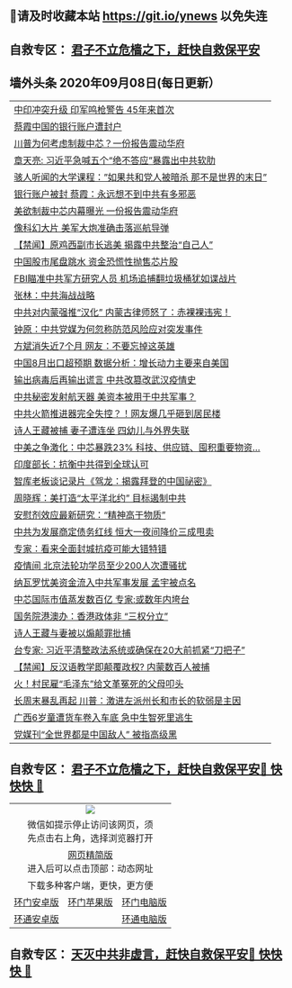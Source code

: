 ## 📩请及时收藏本站 https://git.io/ynews 以免失连</a>
## 自救专区： [君子不立危樯之下，赶快自救保平安 ](https://github.com/pwgy/td/blob/master/README.md)

## 墙外头条 2020年09月08日(每日更新）</a>

 <table>
<tr><td colspan="2" align="left"><a href="https://xdkiug.azureedge.net/?name=c1221211&key=krgexxuardvhjliu&from=gy2">中印冲突升级 印军鸣枪警告 45年来首次</a></td></tr>
<tr><td colspan="2" align="left"><a href="https://xdkiug.azureedge.net/?name=c1221157&key=krgexxuardvhjliu&from=gy2">蔡霞中国的银行账户遭封户</a></td></tr>
<tr><td colspan="2" align="left"><a href="https://xdkiug.azureedge.net/?name=c1221137&key=krgexxuardvhjliu&from=gy2">川普为何考虑制裁中芯？一份报告震动华府</a></td></tr>
<tr><td colspan="2" align="left"><a href="https://xdkiug.azureedge.net/?name=c1221226&key=krgexxuardvhjliu&from=gy2">章天亮: 习近平急喊五个“绝不答应”暴露出中共软肋</a></td></tr>
<tr><td colspan="2" align="left"><a href="https://xdkiug.azureedge.net/?name=c1221221&key=krgexxuardvhjliu&from=gy2">骇人听闻的大学课程：”如果共和党人被暗杀 那不是世界的末日”</a></td></tr>
<tr><td colspan="2" align="left"><a href="https://xdkiug.azureedge.net/?name=c1221225&key=krgexxuardvhjliu&from=gy2">银行账户被封 蔡霞：永远想不到中共有多邪恶</a></td></tr>
<tr><td colspan="2" align="left"><a href="https://xdkiug.azureedge.net/?name=c1221158&key=krgexxuardvhjliu&from=gy2">美欲制裁中芯内幕曝光 一份报告震动华府</a></td></tr>
<tr><td colspan="2" align="left"><a href="https://xdkiug.azureedge.net/?name=c1221192&key=krgexxuardvhjliu&from=gy2">像科幻大片 美军大炮准确击落巡航导弹</a></td></tr>
<tr><td colspan="2" align="left"><a href="https://xdkiug.azureedge.net/?name=c1221177&key=krgexxuardvhjliu&from=gy2">【禁闻】原鸡西副市长逃美 揭露中共整治“自己人”</a></td></tr>
<tr><td colspan="2" align="left"><a href="https://xdkiug.azureedge.net/?name=c1221208&key=krgexxuardvhjliu&from=gy2">中国股市尾盘跳水 资金恐慌性抛售芯片股</a></td></tr>
<tr><td colspan="2" align="left"><a href="https://xdkiug.azureedge.net/?name=c1221227&key=krgexxuardvhjliu&from=gy2">FBI瞄准中共军方研究人员 机场追捕翻垃圾桶犹如谍战片</a></td></tr>
<tr><td colspan="2" align="left"><a href="https://xdkiug.azureedge.net/?name=c1221193&key=krgexxuardvhjliu&from=gy2">张林：中共海战战略</a></td></tr>
<tr><td colspan="2" align="left"><a href="https://xdkiug.azureedge.net/?name=c1221209&key=krgexxuardvhjliu&from=gy2">中共对内蒙强推“汉化” 内蒙古律师怒了：赤裸裸违宪！</a></td></tr>
<tr><td colspan="2" align="left"><a href="https://xdkiug.azureedge.net/?name=c1221176&key=krgexxuardvhjliu&from=gy2">钟原：中共党媒为何忽称防范风险应对突发事件</a></td></tr>
<tr><td colspan="2" align="left"><a href="https://xdkiug.azureedge.net/?name=c1221186&key=krgexxuardvhjliu&from=gy2">方斌消失近7个月 网友：不要忘掉这英雄</a></td></tr>
<tr><td colspan="2" align="left"><a href="https://xdkiug.azureedge.net/?name=c1221218&key=krgexxuardvhjliu&from=gy2">中国8月出口超预期 数据分析：增长动力主要来自美国</a></td></tr>
<tr><td colspan="2" align="left"><a href="https://xdkiug.azureedge.net/?name=c1221228&key=krgexxuardvhjliu&from=gy2">输出病毒后再输出谎言 中共改篡改武汉疫情史</a></td></tr>
<tr><td colspan="2" align="left"><a href="https://xdkiug.azureedge.net/?name=c1221207&key=krgexxuardvhjliu&from=gy2">中共秘密发射航天器 美资本被用于中共军事？</a></td></tr>
<tr><td colspan="2" align="left"><a href="https://xdkiug.azureedge.net/?name=c1221166&key=krgexxuardvhjliu&from=gy2">中共火箭推进器完全失控？！网友爆几乎砸到居民楼</a></td></tr>
<tr><td colspan="2" align="left"><a href="https://xdkiug.azureedge.net/?name=c1221213&key=krgexxuardvhjliu&from=gy2">诗人王藏被捕 妻子遭连坐 四幼儿与外界失联</a></td></tr>
<tr><td colspan="2" align="left"><a href="https://xdkiug.azureedge.net/?name=c1221142&key=krgexxuardvhjliu&from=gy2">中美之争激化：中芯暴跌23% 科技、供应链、囤积重要物资…</a></td></tr>
<tr><td colspan="2" align="left"><a href="https://xdkiug.azureedge.net/?name=c1221206&key=krgexxuardvhjliu&from=gy2">印度部长：抗衡中共得到全球认可</a></td></tr>
<tr><td colspan="2" align="left"><a href="https://xdkiug.azureedge.net/?name=c1221220&key=krgexxuardvhjliu&from=gy2">智库老板谈记录片《驾龙：揭露拜登的中国祕密》</a></td></tr>
<tr><td colspan="2" align="left"><a href="https://xdkiug.azureedge.net/?name=c1221147&key=krgexxuardvhjliu&from=gy2">周晓辉：美打造“太平洋北约” 目标遏制中共</a></td></tr>
<tr><td colspan="2" align="left"><a href="https://xdkiug.azureedge.net/?name=c1221185&key=krgexxuardvhjliu&from=gy2">安慰剂效应最新研究：“精神高于物质”</a></td></tr>
<tr><td colspan="2" align="left"><a href="https://xdkiug.azureedge.net/?name=c1221203&key=krgexxuardvhjliu&from=gy2">中共为发展商定债务红线 恒大一夜间降价三成甩卖</a></td></tr>
<tr><td colspan="2" align="left"><a href="https://xdkiug.azureedge.net/?name=c1221164&key=krgexxuardvhjliu&from=gy2">专家：看来全面封城抗疫可能大错特错</a></td></tr>
<tr><td colspan="2" align="left"><a href="https://xdkiug.azureedge.net/?name=c1221212&key=krgexxuardvhjliu&from=gy2">疫情间 北京法轮功学员至少200人次遭骚扰</a></td></tr>
<tr><td colspan="2" align="left"><a href="https://xdkiug.azureedge.net/?name=c1221160&key=krgexxuardvhjliu&from=gy2">纳瓦罗忧美资金流入中共军事发展 孟宇被点名</a></td></tr>
<tr><td colspan="2" align="left"><a href="https://xdkiug.azureedge.net/?name=c1221138&key=krgexxuardvhjliu&from=gy2">中芯国际市值蒸发数百亿 专家:或数年内垮台</a></td></tr>
<tr><td colspan="2" align="left"><a href="https://xdkiug.azureedge.net/?name=c1221205&key=krgexxuardvhjliu&from=gy2">国务院港澳办：香港政体非 “三权分立”</a></td></tr>
<tr><td colspan="2" align="left"><a href="https://xdkiug.azureedge.net/?name=c1221204&key=krgexxuardvhjliu&from=gy2">诗人王藏与妻被以煽颠罪批捕</a></td></tr>
<tr><td colspan="2" align="left"><a href="https://xdkiug.azureedge.net/?name=c1221155&key=krgexxuardvhjliu&from=gy2">台专家: 习近平清整政法系统或确保在20大前抓紧“刀把子”</a></td></tr>
<tr><td colspan="2" align="left"><a href="https://xdkiug.azureedge.net/?name=c1221230&key=krgexxuardvhjliu&from=gy2">【禁闻】反汉语教学即颠覆政权? 内蒙数百人被捕</a></td></tr>
<tr><td colspan="2" align="left"><a href="https://xdkiug.azureedge.net/?name=c1221165&key=krgexxuardvhjliu&from=gy2">火！村民雇“毛泽东”给文革冤死的父母叩头</a></td></tr>
<tr><td colspan="2" align="left"><a href="https://xdkiug.azureedge.net/?name=c1221219&key=krgexxuardvhjliu&from=gy2">长周末暴乱再起 川普：激进左派州长和市长的软弱是主因</a></td></tr>
<tr><td colspan="2" align="left"><a href="https://xdkiug.azureedge.net/?name=c1221170&key=krgexxuardvhjliu&from=gy2">广西6岁童遭货车卷入车底 急中生智死里逃生</a></td></tr>
<tr><td colspan="2" align="left"><a href="https://xdkiug.azureedge.net/?name=c1221210&key=krgexxuardvhjliu&from=gy2">党媒刊“全世界都是中国敌人” 被指高级黑</a></td></tr>
</table>

 ## 自救专区： [君子不立危樯之下，赶快自救保平安🍎 快快快 📩](https://github.com/pwgy/td/blob/master/README.md)
 
<table>
  <tr>
    <td colspan="3" align="center"><img src="https://cdn.jsdelivr.net/gh/opipe/up/oGate65.jpg"/></td>
  </tr>
  <tr>
    <td colspan="3" align="center">微信如提示停止访问该网页，须<br/>先点击右上角，选择浏览器打开</td>
  <tr>
  <tr>
    <td colspan="3" align="center"><a href="https://gitcdn.xyz/cdn/otiny/up/master/show005.htm">网页精简版</a><br/>进入后可以点击顶部：动态网址</td>
  </tr>
  <tr>
    <td colspan="3" align="center">下载多种客户端，更快，更方便</td>
  <tr>
  <tr>
    <td align="center"><a href="https://cdn.jsdelivr.net/gh/opipe/up/oGatea.apk">环门安卓版</a></td>
    <td align="center"><a href="https://x.co/odisk">环门苹果版</a></td>
    <td align="center"><a href="https://cdn.jsdelivr.net/gh/opipe/up/oGate.zip">环门电脑版</a></td>
  </tr>
  <tr>
    <td align="center"><a href="https://cdn.jsdelivr.net/gh/opipe/up/oPipe.apk">环通安卓版</a></td>
    <td align="center"></td>
    <td align="center"><a href="https://raw.githubusercontent.com/opipe/up/master/oPipe.zip">环通电脑版</a></td>
  </tr>
  
</table>


 ## 自救专区： [天灭中共非虚言，赶快自救保平安🍎 快快快 📩](https://github.com/pwgy/td/blob/master/README.md)
